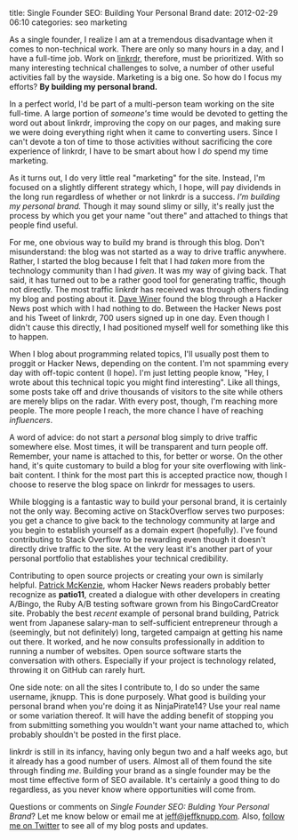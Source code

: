 title: Single Founder SEO: Building Your Personal Brand
date: 2012-02-29 06:10
categories: seo marketing


As a single founder, I realize I am at a tremendous disadvantage when it comes to non-technical work. There are only so many hours in a day, and I have a full-time job. Work on [linkrdr](http://www.linkrdr.com), therefore, must be prioritized. With so many interesting technical challenges to solve, a number of other useful activities fall by the wayside. Marketing is a big one. So how do I focus my efforts? __By building my personal brand.__

<!--more-->
In a perfect world, I'd be part of a multi-person team working on the site full-time. A large portion of _someone's_ time would be devoted to getting the word out about linkrdr, improving the copy on our pages, and making sure we were doing everything right when it came to converting users. Since I can't devote a ton of time to those activities without sacrificing the core experience of linkrdr, I have to be smart about how I _do_ spend my time marketing.

As it turns out, I do very little real "marketing" for the site.  Instead, I'm focused on a slightly different strategy which, I hope, will pay dividends in the long run regardless of whether or not linkrdr is a success. _I'm building my personal brand._ Though it may sound slimy or silly, it's really just the process by which you get your name "out there" and attached to things that people find useful.

For me, one obvious way to build my brand is through this blog. Don't misunderstand: the blog was not started as a way to drive traffic anywhere. Rather, I started the blog because I felt that I had _taken_ more from the technology community than I had _given_. It was my way of giving back.  That said, it has turned out to be a rather good tool for generating traffic, though not directly. The most traffic linkrdr has received was through others finding my blog and posting about it. [Dave Winer](http://en.wikipedia.org/wiki/Dave_Winer) found the blog through a Hacker News post which with I had nothing to do. Between the Hacker News post and his Tweet of linkrdr, 700 users signed up in one day. Even though I didn't cause this directly, I had positioned myself well for something like this to happen. 

When I blog about programming related topics, I'll usually post them to proggit or Hacker News, depending on the content. I'm not spamming every day with off-topic content (I hope). I'm just letting people know, "Hey, I wrote about this technical topic you might find interesting". Like all things, some posts take off and drive thousands of visitors to the site while others are merely blips on the radar. With every post, though, I'm reaching more people. The more people I reach, the more chance I have of reaching _influencers_. 

A word of advice: do not start a _personal_ blog simply to drive traffic somewhere else. Most times, it will be transparent and turn people off. Remember, your name is attached to this, for better or worse. On the other hand, it's quite customary to build a blog for your site overflowing with link-bait content. I think for the most part this is accepted practice now, though I choose to reserve the blog space on linkrdr for messages to users.

While blogging is a fantastic way to build your personal brand, it is certainly not the only way. Becoming active on StackOverflow serves two purposes: you get a chance to give back to the technology community at large and you begin to establish yourself as a domain expert (hopefully). I've found contributing to Stack Overflow to be rewarding even though it doesn't directly drive traffic to the site. At the very least it's another part of your personal portfolio that establishes your technical credibility.

Contributing to open source projects or creating your own is similarly helpful. [Patrick McKenzie](http://www.kalzumeus.com), whom Hacker News readers probably better recognize as __patio11__, created a dialogue with other developers in creating A/Bingo, the Ruby A/B testing software grown from his BingoCardCreator site. Probably the best _recent_ example of personal brand building, Patrick went from Japanese salary-man to self-sufficient entrepreneur through a (seemingly, but not definitely) long, targeted campaign at getting his name out there. It worked, and he now consults professionally in addition to running a number of websites.  Open source software starts the conversation with others. Especially if your project is technology related, throwing it on GitHub can rarely hurt.

One side note: on all the sites I contribute to, I do so under the same username, jknupp. This is done purposely. What good is building your personal brand when you're doing it as NinjaPirate14? Use your real name or some variation thereof. It will have the adding benefit of stopping you from submitting something you wouldn't want your name attached to, which probably shouldn't be posted in the first place.  

linkrdr is still in its infancy, having only begun two and a half weeks ago, but it already has a good number of users. Almost all of them found the site through finding _me_. Building your brand as a single founder may be the most time effective form of SEO available. It's certainly a good thing to do regardless, as you never know where opportunities will come from.

Questions or comments on _Single Founder SEO: Bulding Your Personal Brand_? Let me know below or email me at [jeff@jeffknupp.com](mailto:jeff@jeffknupp.com). Also, [follow me on Twitter](http://www.twitter.com/jeffknupp/) to see all of my blog posts and updates.
